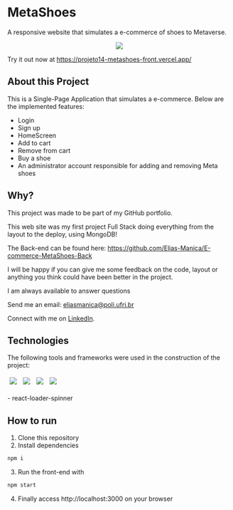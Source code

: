 # MetaShoes

A responsive website that simulates a e-commerce of shoes to Metaverse.

<center><img src="https://user-images.githubusercontent.com/103606213/191617643-8f15ffe2-3e50-4258-987e-1c7f9a2bc686.gif"></center>

Try it out now at https://projeto14-metashoes-front.vercel.app/

## About this Project

This is a Single-Page Application that simulates a e-commerce. Below are the implemented features:

- Login
- Sign up
- HomeScreen
- Add to cart
- Remove from cart
- Buy a shoe
- An administrator account responsible for adding and removing Meta shoes

## Why?

This project was made to be part of my GitHub portfolio.

This web site was my first project Full Stack doing everything from the layout to the deploy, using MongoDB! 

The Back-end can be found here:
https://github.com/Elias-Manica/E-commerce-MetaShoes-Back

I will be happy if you can give me some feedback on the code, layout or anything you think could have been better in the project.

I am always available to answer questions

Send me an email: eliasmanica@poli.ufrj.br

Connect with me on [LinkedIn](https://www.linkedin.com/in/eliasmanica/).

## Technologies
The following tools and frameworks were used in the construction of the project:<br>
<p>
  <img style='margin: 5px;' src='https://img.shields.io/badge/React-20232A?style=for-the-badge&logo=react&logoColor=61DAFB'>
  <img style='margin: 5px;' src='https://img.shields.io/badge/React_Router-CA4245?style=for-the-badge&logo=react-router&logoColor=white'>
  <img style='margin: 5px;' src='https://img.shields.io/badge/styled--components-DB7093?style=for-the-badge&logo=styled-components&logoColor=white'>
  <img style='margin: 5px;' src='https://img.shields.io/badge/axios%20-%2320232a.svg?&style=for-the-badge&color=informational'>
</p>
- react-loader-spinner

## How to run

1. Clone this repository
2. Install dependencies
```bash
npm i
```
3. Run the front-end with
```bash
npm start
```
4. Finally access http://localhost:3000 on your browser
